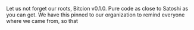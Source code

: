 Let us not forget our roots, Bitcion v0.1.0. Pure code as close to Satoshi as you can get.
We have this pinned to our organization to remind everyone where we came from, so that 